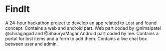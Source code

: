 # FindIt
A 24-hour hackathon project to develop an app related to Lost and found concept. 
Contains a web and android part.
Web part coded by @nimaipatel @chiragjagad and @ShauryaMagar
Android part coded by me.
Contains a portal for lost items and a form to add them.
Contains a live chat box between user and admin.
